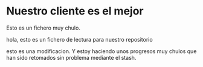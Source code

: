 # Nuestro cliente es el mejor

Esto es un fichero muy chulo.

hola, esto es un fichero de lectura para nuestro repositorio

esto es una modificacion. Y estoy haciendo unos progresos muy chulos que han sido retomados sin problema mediante el stash. 
